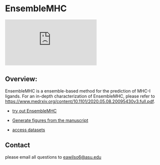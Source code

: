 # EnsembleMHC


![image](https://github.com/eawilson-CompBio/EnsembleMHC-Covid/blob/master/update_new_data/todays_data/todays_correlation.pdf?raw=true)


## Overview:

EnsembleMHC is a ensemble-based method for the prediction of MHC-I ligands. For an in-depth characterization of EnsembleMHC, please refer to https://www.medrxiv.org/content/10.1101/2020.05.08.20095430v3.full.pdf.
	
* [try out EnsembleMHC](EnsembleMHC/)

* [Generate figures from the manuscript](manuscript_figures/)

* [access datasets](datasets/)

## Contact 

please email all questions to eawilso6@asu.edu
